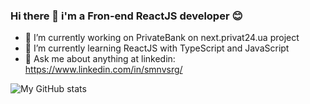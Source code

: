 ### Hi there 👋 i'm a Fron-end ReactJS developer 😊


- 🔭 I’m currently working on PrivateBank on next.privat24.ua project
- 🌱 I’m currently learning ReactJS with TypeScript and JavaScript
- 💬 Ask me about anything at linkedin: https://www.linkedin.com/in/smnvsrg/

![My GitHub stats](https://github-readme-stats.vercel.app/api?username=dp120291ssv&show_icons=true&theme=radical)




